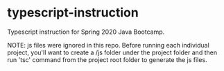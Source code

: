 # typescript-instruction
Typescript instruction for Spring 2020 Java Bootcamp.

NOTE: js files were ignored in this repo.  Before running each individual project, you'll want to
create a /js folder under the project folder and then run 'tsc' command from the project root folder to generate the js files.

